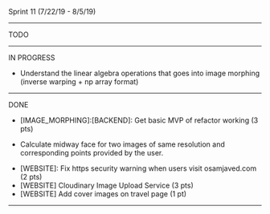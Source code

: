 Sprint 11 (7/22/19 - 8/5/19)

------------------------------------
TODO



------------------------------------
IN PROGRESS

 * Understand the linear algebra operations that goes into image morphing (inverse warping + np array format)
------------------------------------
DONE
- [IMAGE_MORPHING]:[BACKEND]: Get basic MVP of refactor working (3 pts)
 * Calculate midway face for two images of same resolution and corresponding points provided by the user.
- [WEBSITE]: Fix https security warning when users visit osamjaved.com (2 pts)
- [WEBSITE] Cloudinary Image Upload Service (3 pts)
- [WEBSITE] Add cover images on travel page (1 pt)
 
------------------------------------
